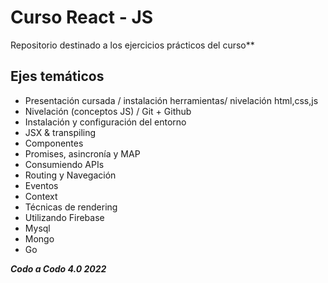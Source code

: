 # Curso React - JS

Repositorio destinado a los ejercicios prácticos del curso\*\*

## Ejes temáticos

- Presentación cursada / instalación herramientas/ nivelación html,css,js
- Nivelación (conceptos JS) / Git + Github
- Instalación y configuración del entorno
- JSX & transpiling
- Componentes
- Promises, asincronía y MAP
- Consumiendo APIs
- Routing y Navegación
- Eventos
- Context
- Técnicas de rendering
- Utilizando Firebase
- Mysql
- Mongo
- Go

**_Codo a Codo 4.0 2022_**
